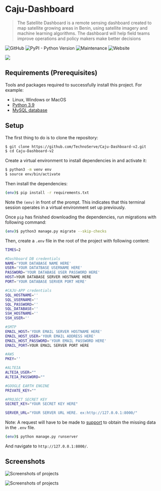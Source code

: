 # Caju-Dashboard
> The Satellite Dashboard is a remote sensing dashboard created to map satellite growing areas in Benin, using satellite imagery and machine learning algorithms. The dashboard will help field teams improve operations and policy makers make better decisions

![GitHub](https://img.shields.io/github/license/Technoserve/Caju-Dashboard-v2)
![PyPI - Python Version](https://img.shields.io/badge/python-3.8%20%7C%203.9-blue)
![Maintenance](https://img.shields.io/maintenance/yes/2022)
![Website](https://img.shields.io/website?down_color=red&down_message=offline&up_message=online&url=https%3A%2F%2Fcajuboard.tnslabs.org)

![](https://i.ibb.co/zmSTb1N/Capture-d-cran-2022-06-02-120227.png)

## Requirements  (Prerequisites)
Tools and packages required to successfully install this project.
For example:
* Linux, Windows or MacOS
* [Python 3.9](https://www.python.org/downloads/release/python-3913/)
* [MySQL database](https://dev.mysql.com/doc/)

## Setup

The first thing to do is to clone the repository:

```sh
$ git clone https://github.com/TechnoServe/Caju-Dashboard-v2.git
$ cd Caju-Dashboard-v2
```

Create a virtual environment to install dependencies in and activate it:

```sh
$ python3 -m venv env
$ source env/bin/activate
```

Then install the dependencies:

```sh
(env)$ pip install -r requirements.txt
```
Note the `(env)` in front of the prompt. This indicates that this terminal
session operates in a virtual environment set up previously.

Once `pip` has finished downloading the dependencies, run migrations with following command:

```sh
(env)$ python3 manage.py migrate --skip-checks
```



Then, create a `.env` file in the root of the project with following content:

```sh
TIMES=2

#Dashboard DB credentials
NAME='YOUR DATABASE NAME HERE'
USER='YOUR DATATBASE USERNAME HERE'
PASSWORD='YOUR DATABASE USER PASSWORD HERE'
HOST=YOUR DATABASE SERVER HOSTNAME HERE
PORT='YOUR DATABASE SERVER PORT HERE'

#CAJU-APP credentials
SQL_HOSTNAME=''
SQL_USERNAME=''
SQL_PASSWORD=''
SQL_DATABASE=''
SSH_HOSTNAME=''
SSH_USER=''

#SMTP
EMAIL_HOST='YOUR EMAIL SERVER HOSTNAME HERE'
EMAIL_HOST_USER='YOUR EMAIL ADDRESS HERE'
EMAIL_HOST_PASSWORD='YOUR EMAIL PASSWORD HERE'
EMAIL_PORT=YOUR EMAIL SERVER PORT HERE

#AWS
PKEY=''

#ALTEIA
ALTEIA_USER=""
ALTEIA_PASSWORD=""

#GOOGLE EARTH ENGINE
PRIVATE_KEY=""

#PROJECT SECRET KEY
SECRET_KEY="YOUR SECRET KEY HERE"

SERVER_URL="YOUR SERVER URL HERE. ex:http://127.0.0.1:8000/"
```

Note: A request will have to be made to [support](mailto:cajusupport@tnslabs.org) to obtain the missing data in the `.env` file.

```sh
(env)$ python manage.py runserver
```
And navigate to `http://127.0.0.1:8000/`.

## Screenshots

![Screenshots of projects](https://i.ibb.co/5s6PMDk/Capture-d-cran-2022-06-02-112228.png)

![Screenshots of projects](https://i.ibb.co/Snv1XJP/Capture-d-cran-2022-06-02-120718.png)
